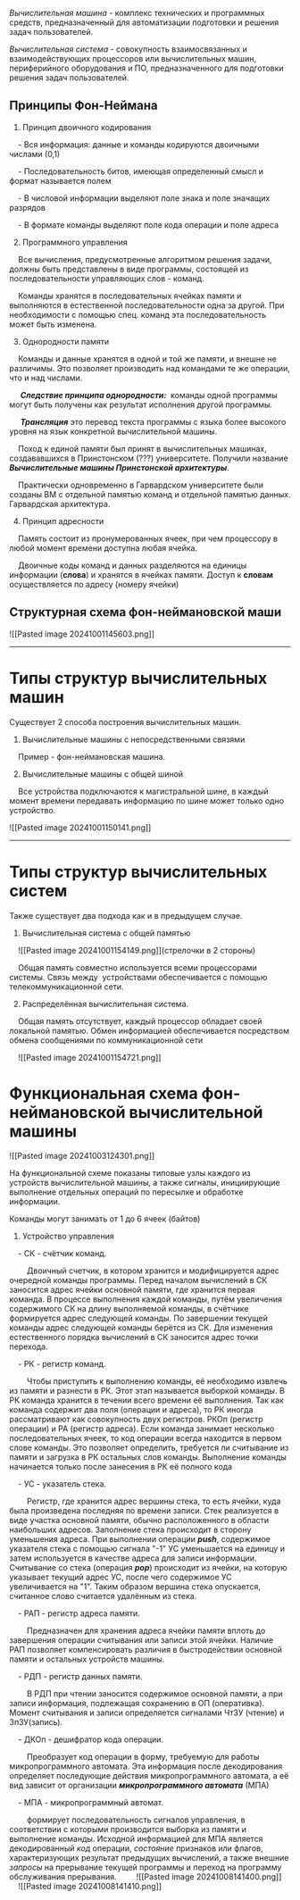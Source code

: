 _Вычислительная машина_ - комплекс технических и программных средств, предназначенный для автоматизации подготовки и решения задач пользователей.

  

_Вычислительная система_ - совокупность взаимосвязанных и взаимодействующих процессоров или вычислительных машин, периферийного оборудования и ПО, предназначенного для подготовки решения задач пользователей.

## Принципы Фон-Неймана

  

1. Принцип двоичного кодирования

    - Вся информация: данные и команды кодируются двоичными числами (0,1)

    - Последовательность битов, имеющая определенный смысл и формат называется полем

    - В числовой информации выделяют поле знака и поле значащих разрядов

    - В формате команды выделяют поле кода операции и поле адреса

2. Программного управления

    Все вычисления, предусмотренные алгоритмом решения задачи, должны быть представлены в виде программы, состоящей из последовательности управляющих слов - команд.

    Команды хранятся в последовательных ячейках памяти и выполняются в естественной последовательности одна за другой. При необходимости с помощью спец. команд эта последовательность может быть изменена.  

3. Однородности памяти

    Команды и данные хранятся в одной и той же памяти, и внешне не различимы. Это позволяет производить над командами те же операции, что и над числами.

     ___Следствие принципа однородности:___  команды одной программы могут быть получены как результат исполнения другой программы.

     ___Трансляция___ это перевод текста программы с языка более высокого уровня на язык конкретной вычислительной машины.

    Поход к единой памяти был принят в вычислительных машинах, создававшихся в Принстонском (???) университете. Получили название ___Вычислительные машины Принстонской архитектуры___.

    Практически одновременно в Гарвардском университете были созданы ВМ с отдельной памятью команд и отдельной памятью данных. Гарвардская архитектура.

4. Принцип адресности

    Память состоит из пронумерованных ячеек, при чем процессору в любой момент времени доступна любая ячейка.

    Двоичные коды команд и данных разделяются на единицы информации (__слова__) и хранятся в ячейках памяти. Доступ к __словам__ осуществляется по адресу (номеру ячейки)

  
  

## Структурная схема фон-неймановской маши

  

![[Pasted image 20241001145603.png]]

  
  

---

  

# Типы структур вычислительных машин

  

Существует 2 способа построения вычислительных машин.

1. Вычислительные машины с непосредственными связями

    Пример - фон-неймановская машина.

2. Вычислительные машины с общей шиной

    Все устройства подключаются к магистральной шине, в каждый момент времени передавать информацию по шине может только одно устройство.

  

![[Pasted image 20241001150141.png]]

  
  

---

  

# Типы структур вычислительных систем

  

Также существует два подхода как и в предыдущем случае.

1. Вычислительная система с общей памятью

    ![[Pasted image 20241001154149.png]](стрелочки в 2 стороны)

    Общая память совместно используется всеми процессорами системы. Связь между  устройствами обеспечивается с помощью телекоммуникационной сети.

2. Распределённая вычислительная система.

    Общая память отсутствует, каждый процессор обладает своей локальной памятью. Обмен информацией обеспечивается посредством обмена сообщениями по коммуникационной сети

    ![[Pasted image 20241001154721.png]]

  

# Функциональная схема фон-неймановской вычислительной машины

  

![[Pasted image 20241003124301.png]]

На функциональной схеме показаны типовые узлы каждого из устройств вычислительной машины, а также сигналы, инициирующие выполнение отдельных операций по пересылке и обработке информации.

Команды могут занимать от 1 до 6 ячеек (байтов)

  

1. Устройство управления

    - СК - счётчик команд.

        Двоичный счетчик, в котором хранится и модифицируется адрес очередной команды программы. Перед началом вычислений в СК заносится адрес ячейки основной памяти, где хранится первая команда. В процессе выполнения каждой команды, путём увеличения содержимого СК на длину выполняемой команды, в счётчике формируется адрес следующей команды. По завершении текущей команды адрес следующей команды берётся из СК. Для изменения естественного порядка вычислений в СК заносится адрес точки перехода.

    - РК - регистр команд.

        Чтобы приступить к выполнению команды, её необходимо извлечь из памяти и разнести в РК. Этот этап называется выборкой команды. В РК команда хранится в течении всего времени её выполнения. Так как команда содержит два поля (операции и адреса), то РК иногда рассматривают как совокупность двух регистров. РКОп (регистр операции) и РА (регистр адреса). Если команда занимает несколько последовательных ячеек, то код операции всегда находится в первом слове команды. Это позволяет определить, требуется ли считывание из памяти и загрузка в РК остальных слов команды. Выполнение команды начинается только после занесения в РК её полного кода

    - УС - указатель стека.

        Регистр, где хранится адрес вершины стека, то есть ячейки, куда была произведена последняя по времени записи. Стек реализуется в виде участка основной памяти, обычно расположенного в области наибольших адресов. Заполнение стека происходит в сторону уменьшения адреса. При выполнении операции ___push___, содержимое указателя стека с помощью сигнала "-1" УС уменьшается на единицу и затем используется в качестве адреса для записи информации. Считывание со стека (операция ___pop___) происходит из ячейки, на которую указывает текущий адрес УС, после чего содержимое УС увеличивается на "1". Таким образом вершина стека опускается, считанное слово считается удалённым из стека.  

    - РАП - регистр адреса памяти.

        Предназначен для хранения адреса ячейки памяти вплоть до завершения операции считывания или записи этой ячейки. Наличие РАП позволяет компенсировать различия в быстродействии основной памяти и остальных устройств машины.

    - РДП - регистр данных памяти.

        В РДП при чтении заносится содержимое основной памяти, а при записи информация, подлежащая сохранению в ОП (оперативка). Момент считывания и записи определяется сигналами ЧтЗУ (чтение) и ЗпЗУ(запись).

    - ДКОп - дешифратор кода операции.

        Преобразует код операции в форму, требуемую для работы микропрограммного автомата. Эта информация после декодирования определяет последующие действия микропрограммного автомата, а её вид зависит от организации ___микропрограммного автомата___ (МПА)

    - МПА - микропрограммный автомат.

        формирует последовательность сигналов управления, в соответствии с которыми производится выборка из памяти и выполнение команды. Исходной информацией для МПА является декодированный _код_ операции, _состояние_ признаков или флагов, характеризующих результат предыдущих вычислений, а также внешние _запросы_ на прерывание текущей программы и переход на программу обслуживания прерывания.
        ![[Pasted image 20241008141400.png]]
        ![[Pasted image 20241008141410.png]]